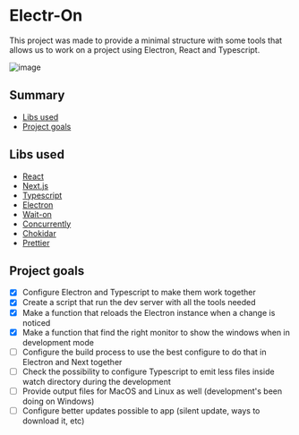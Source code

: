 # Electr-On

This project was made to provide a minimal structure with some tools that allows us to work on a project using Electron, React and Typescript.

![image](https://img.shields.io/badge/status-under%20development-yellow)

## Summary

- [Libs used](#libs-used)
- [Project goals](#project-goals)

## Libs used

- [React](https://react.dev/)
- [Next.js](https://nextjs.org/)
- [Typescript](https://www.typescriptlang.org/)
- [Electron](https://www.electronjs.org/)
- [Wait-on](https://github.com/jeffbski/wait-on)
- [Concurrently](https://github.com/open-cli-tools/concurrently)
- [Chokidar](https://github.com/paulmillr/chokidar)
- [Prettier](https://prettier.io/)

## Project goals

- [x] Configure Electron and Typescript to make them work together
- [x] Create a script that run the dev server with all the tools needed
- [x] Make a function that reloads the Electron instance when a change is noticed
- [x] Make a function that find the right monitor to show the windows when in development mode
- [ ] Configure the build process to use the best configure to do that in Electron and Next together
- [ ] Check the possibility to configure Typescript to emit less files inside watch directory during the development
- [ ] Provide output files for MacOS and Linux as well (development's been doing on Windows)
- [ ] Configure better updates possible to app (silent update, ways to download it, etc)
